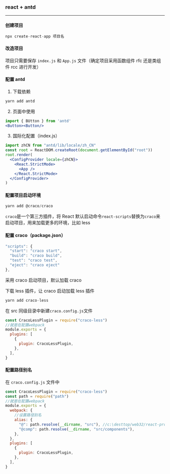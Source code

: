 ### react + antd

---

#### 创建项目

```jsx
npx create-react-app 项目名
```

#### 改造项目

项目只需要保存 `index.js` 和 `App.js` 文件（确定项目采用函数组件 rfc 还是类组件 rcc 进行开发）

#### 配置 antd

1. 下载依赖

```jsx
yarn add antd
```

2. 页面中使用

```jsx
import { BUtton } from 'antd'
<Button><Button/>
```

3. 国际化配置（index.js）

```jsx
import zhCN from "antd/lib/locale/zh_CN"
const root = ReactDOM.createRoot(document.getElementById("root"))
root.render(
  <ConfigProvider locale={zhCN}>
    <React.StrictMode>
      <App />
    </React.StrictMode>
  </ConfigProvider>
)
```

#### 配置项目启动环境

```jsx
yarn add @craco/craco
```

`craco`是一个第三方插件，将 React 默认启动命令`react-scripts`替换为`craco`来启动项目，用来加载更多的环境，比如 less

#### 配置 craco（package.json）

```jsx
"scripts": {
  "start": "craco start",
  "build": "craco build",
  "test": "craco test",
  "eject": "craco eject"
},
```

采用 craco 启动项目，默认加载 craco

下载 less 插件，让 craco 启动加载 less 插件

```jsx
yarn add craco-less
```

在 src 同级目录中新建`craco.config.js`文件

```jsx
const CracoLessPlugin = require("craco-less")
//就是在配置webpack
module.exports = {
  plugins: [
    {
      plugin: CracoLessPlugin,
    },
  ],
}
```

#### 配置路径别名

在 `craco.config.js` 文件中

```jsx
const CracoLessPlugin = require("craco-less")
const path = require("path")
//就是在配置webpack
module.exports = {
  webpack: {
    //设置路径别名
    alias: {
      "@": path.resolve(__dirname, "src"), //c:\desttop/web32/react-project\src
      "@comp": path.resolve(__dirname, "src/components"),
    },
  },
  plugins: [
    {
      plugin: CracoLessPlugin,
    },
  ],
}
```
